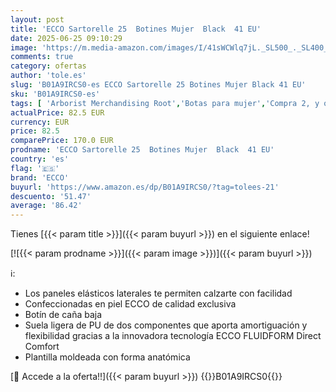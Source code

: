 ```yaml
---
layout: post
title: 'ECCO Sartorelle 25  Botines Mujer  Black  41 EU'
date: 2025-06-25 09:10:29
image: 'https://m.media-amazon.com/images/I/41sWCWlq7jL._SL500_._SL400_.jpg'
comments: true
category: ofertas
author: 'tole.es'
slug: 'B01A9IRCS0-es ECCO Sartorelle 25 Botines Mujer Black 41 EU'
sku: 'B01A9IRCS0-es'
tags: [ 'Arborist Merchandising Root','Botas para mujer','Compra 2, y obtén un 10% de descuento','Compra 2, y obtén un 10% de descuento_Shoes','Ecco Shoes','Moda','Moda Mujer','Self Service','Special Features Stores','Zapatos para mujer','botines','c8538d25-3af9-48d3-aeff-5f3ce5572a36_0','c8538d25-3af9-48d3-aeff-5f3ce5572a36_6301','c8538d25-3af9-48d3-aeff-5f3ce5572a36_9101','ecco','🇪🇸', ]
actualPrice: 82.5 EUR
currency: EUR
price: 82.5
comparePrice: 170.0 EUR
prodname: 'ECCO Sartorelle 25  Botines Mujer  Black  41 EU'
country: 'es'
flag: '🇪🇸'
brand: 'ECCO'
buyurl: 'https://www.amazon.es/dp/B01A9IRCS0/?tag=tolees-21'
descuento: '51.47'
average: '86.42'
---
```


Tienes [{{< param title >}}]({{< param buyurl >}}) en el siguiente enlace!

[![{{< param prodname >}}]({{< param image >}})]({{< param buyurl >}})

ℹ️:

- Los paneles elásticos laterales te permiten calzarte con facilidad
- Confeccionadas en piel ECCO de calidad exclusiva
- Botín de caña baja
- Suela ligera de PU de dos componentes que aporta amortiguación y flexibilidad gracias a la innovadora tecnología ECCO FLUIDFORM Direct Comfort
- Plantilla moldeada con forma anatómica

[🛒 Accede a la oferta!!]({{< param buyurl >}})
{{<world>}}B01A9IRCS0{{</world>}}
